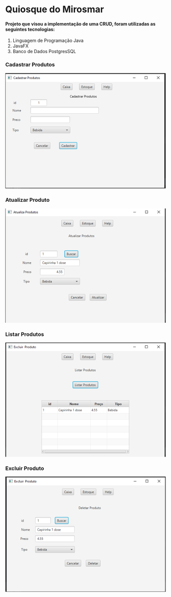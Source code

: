  # Quiosque do Mirosmar
 #### Projeto que visou a implementação de uma CRUD, foram utilizadas as seguintes tecnologias:
 <ol>
  <li> Linguagem de Programação Java </li>
  <li> JavaFX </li>
  <li> Banco de Dados PostgresSQL </li>
</ol>

  ### Cadastrar Produtos
  ![Alt Text](https://github.com/marcosx3/QuiosqueMirosmar/blob/main/src/img/cadastrarproduto.PNG)
 
 ### Atualizar Produto
 ![Alt Text](https://github.com/marcosx3/QuiosqueMirosmar/blob/main/src/img/atualizarproduto.PNG)
 
 ### Listar Produtos
  ![Alt Text](https://github.com/marcosx3/QuiosqueMirosmar/blob/main/src/img/excluirProduto.PNG)
  
  ### Excluir Produto
  ![Alt Text](https://github.com/marcosx3/QuiosqueMirosmar/blob/main/src/img/deletarproduto.PNG)
